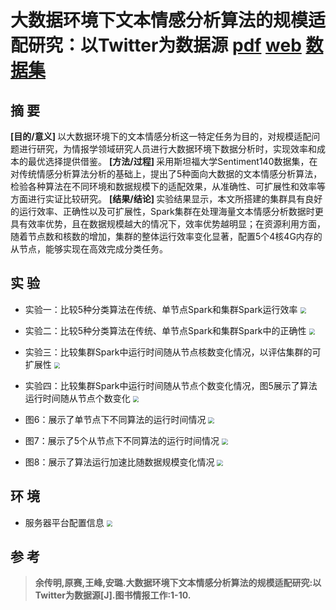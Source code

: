 大数据环境下文本情感分析算法的规模适配研究：以Twitter为数据源   [pdf](./大数据环境下文本情感分析算法的规模适配研究-以Twitter为数据源.pdf)  [web](http://kns.cnki.net/kcms/detail/11.1541.G2.20190220.0953.003.html)  [数据集](https://cs.stanford.edu/people/alecmgo/trainingandtestdata.zip)
===


摘 要
--------
<b>[目的/意义] </b> 以大数据环境下的文本情感分析这一特定任务为目的，对规模适配问题进行研究，为情报学领域研究人员进行大数据环境下数据分析时，实现效率和成本的最优选择提供借鉴。
<b>[方法/过程] </b> 采用斯坦福大学Sentiment140数据集，在对传统情感分析算法分析的基础上，提出了5种面向大数据的文本情感分析算法，检验各种算法在不同环境和数据规模下的适配效果，从准确性、可扩展性和效率等方面进行实证比较研究。
<b>[结果/结论] </b> 实验结果显示，本文所搭建的集群具有良好的运行效率、正确性以及可扩展性，Spark集群在处理海量文本情感分析数据时更具有效率优势，且在数据规模越大的情况下，效率优势越明显；在资源利用方面，随着节点数和核数的增加，集群的整体运行效率变化显著，配置5个4核4G内存的从节点，能够实现在高效完成分类任务。

实 验
---------
- 实验一：比较5种分类算法在传统、单节点Spark和集群Spark运行效率
<img src="https://ws1.sinaimg.cn/mw690/e669e01fly1g2eoffrjvyj20j20aywey.jpg" 
style="zoom:60%" align=center  />

- 实验二：比较5种分类算法在传统、单节点Spark和集群Spark中的正确性
<img src="https://ws1.sinaimg.cn/mw690/e669e01fly1g2eol58tyvj20iv0a974m.jpg" 
style="zoom:60%" align=center />

- 实验三：比较集群Spark中运行时间随从节点核数变化情况，以评估集群的可扩展性
<img src="https://ws1.sinaimg.cn/mw690/e669e01fly1g2eom2opvbj20jm0a5t95.jpg" 
style="zoom:60%" align=center />

- 实验四：比较集群Spark中运行时间随从节点个数变化情况，图5展示了算法运行时间随从节点个数变化
<img src="https://ws1.sinaimg.cn/mw690/e669e01fly1g2eonq4378j20iw0abjrt.jpg" 
style="zoom:60%" align=center />

- 图6：展示了单节点下不同算法的运行时间情况
<img src="https://ws1.sinaimg.cn/mw690/e669e01fly1g2eopgiofgj20j20a4wez.jpg" 
style="zoom:60%" align=center />

- 图7：展示了5个从节点下不同算法的运行时间情况
<img src="https://ws1.sinaimg.cn/mw690/e669e01fly1g2eopureoqj20iw0afwez.jpg" 
style="zoom:60%" align=center />

- 图8：展示了算法运行加速比随数据规模变化情况
<img src="https://ws1.sinaimg.cn/mw690/e669e01fly1g2eoral1znj20iv0a9jrw.jpg" 
style="zoom:60%" align=center />


环 境
------------
- 服务器平台配置信息
<img src="https://ws1.sinaimg.cn/large/e669e01fly1g2eoz64xwij20r408e3z3.jpg"
style="zoom:60%" align=center />

参 考
--------
> **余传明,原赛,王峰,安璐.大数据环境下文本情感分析算法的规模适配研究:以Twitter为数据源[J].图书情报工作:1-10.**